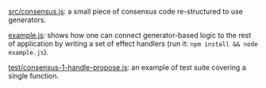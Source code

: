 [src/consensus.js](src/consensus.js): a small piece of consensus code re-structured to use generators.

[example.js](example.js): shows how one can connect generator-based logic to the rest of application by writing a set of effect handlers (run it: `npm install && node example.js`).

[test/consensus-1-handle-propose.js](test/consensus-1-handle-propose.js): an example of test suite covering a single function.
